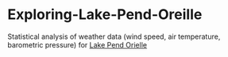 # Exploring-Lake-Pend-Oreille
Statistical analysis of weather data (wind speed, air temperature, barometric pressure) for [Lake Pend Orielle](http://lpo.dt.navy.mil)
